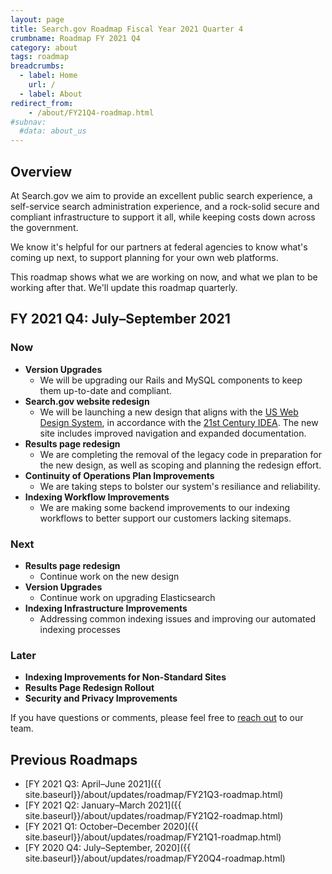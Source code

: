 ```yaml
---
layout: page
title: Search.gov Roadmap Fiscal Year 2021 Quarter 4
crumbname: Roadmap FY 2021 Q4
category: about
tags: roadmap
breadcrumbs:
  - label: Home
    url: /
  - label: About
redirect_from:
    - /about/FY21Q4-roadmap.html
#subnav:
  #data: about_us
---
```


## Overview

At Search.gov we aim to provide an excellent public search experience, a self-service search administration experience, and a rock-solid secure and compliant infrastructure to support it all, while keeping costs down across the government.

We know it's helpful for our partners at federal agencies to know what's coming up next, to support planning for your own web platforms. 

This roadmap shows what we are working on now, and what we plan to be working after that. We'll update this roadmap quarterly.


## FY 2021 Q4: July&ndash;September 2021

### Now

* **Version Upgrades**
  * We will be upgrading our Rails and MySQL components to keep them up-to-date and compliant. 
* **Search.gov website redesign**
  * We will be launching a new design that aligns with the [US Web Design System](https://designsystem.digital.gov/), in accordance with the [21st Century IDEA](https://digital.gov/resources/21st-century-integrated-digital-experience-act/). The new site includes improved navigation and expanded documentation.
* **Results page redesign** 
  * We are completing the removal of the legacy code in preparation for the new design, as well as scoping and planning the redesign effort. 
* **Continuity of Operations Plan Improvements** 
  * We are taking steps to bolster our system's resiliance and reliability.
* **Indexing Workflow Improvements** 
  * We are making some backend improvements to our indexing workflows to better support our customers lacking sitemaps.

### Next

* **Results page redesign**
  * Continue work on the new design
* **Version Upgrades**
  * Continue work on upgrading Elasticsearch
* **Indexing Infrastructure Improvements**
  * Addressing common indexing issues and improving our automated indexing processes 

### Later

* **Indexing Improvements for Non-Standard Sites**
* **Results Page Redesign Rollout**
* **Security and Privacy Improvements**

If you have questions or comments, please feel free to [reach out](mailto:search@gsa.gov) to our team.


## Previous Roadmaps

* [FY 2021 Q3: April&ndash;June 2021]({{ site.baseurl}}/about/updates/roadmap/FY21Q3-roadmap.html)
* [FY 2021 Q2: January&ndash;March 2021]({{ site.baseurl}}/about/updates/roadmap/FY21Q2-roadmap.html)
* [FY 2021 Q1: October&ndash;December 2020]({{ site.baseurl}}/about/updates/roadmap/FY21Q1-roadmap.html)
* [FY 2020 Q4: July&ndash;September, 2020]({{ site.baseurl}}/about/updates/roadmap/FY20Q4-roadmap.html)